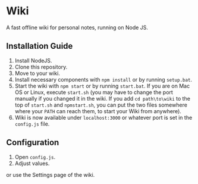 # Wiki

A fast offline wiki for personal notes, running on Node JS.


## Installation Guide
1. Install NodeJS.
2. Clone this repository.
3. Move to your wiki.
4. Install necessary components with `npm install` or by running `setup.bat`.
5. Start the wiki with `npm start` or by running `start.bat`. If you are on Mac OS or Linux, execute `start.sh` (you may have to change the port manually if you changed it in the wiki. If you add `cd path\to\wiki` to the top of `start.sh` and `npmstart.sh`, you can put the two files somewhere where your `PATH` can reach them, to start your Wiki from anywhere).
6. Wiki is now available under `localhost:3000` or whatever port is set in the `config.js` file.

## Configuration
1. Open `config.js`.
2. Adjust values.

or use the Settings page of the wiki.


